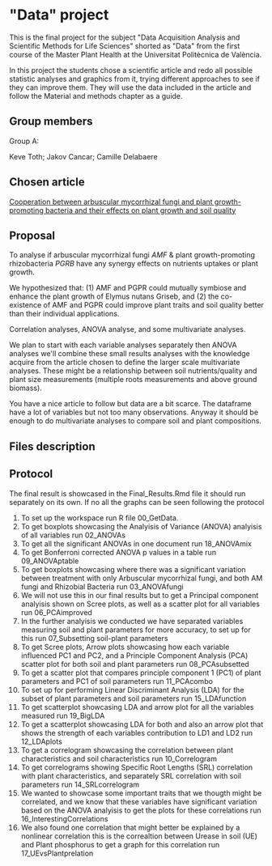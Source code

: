 # "Data" project

This is the final project for the subject "Data Acquisition Analysis and Scientific Methods for Life Sciences" shorted as "Data" from the first course of the Master Plant Health at the Universitat Politècnica de València.

In this project the students chose a scientific article and redo all possible statistic analyses and graphics from it, trying different approaches to see if they can improve them. They will use the data included in the article and follow the Material and methods chapter as a guide.

## Group members

Group A: 

Keve Toth; Jakov Cancar; Camille Delabaere

## Chosen article

[Cooperation between arbuscular mycorrhizal fungi and plant growth-promoting bacteria and their effects on plant growth and soil quality](https://peerj.com/articles/13080/)

## Proposal

To analyse if arbuscular mycorrhizal fungi *AMF* & plant growth-promoting rhizobacteria *PGRB* have any synergy effects on nutrients uptakes or plant growth.

We hypothesized that: (1) AMF and PGPR could mutually symbiose and enhance the plant growth of Elymus nutans Griseb, and (2) the co-existence of AMF and PGPR could improve plant traits and soil quality better than their individual applications.

Correlation analyses, ANOVA analyse, and some multivariate analyses.

We plan to start with each variable analyses separately then ANOVA analyses we'll combine these small results analyses with the knowledge acquire from the article chosen to define the larger scale multivariate analyses. These might be a relationship between soil nutrients/quality and plant size measurements (multiple roots measurements and above ground biomass).

You have a nice article to follow but data are a bit scarce. The dataframe have a lot of variables but not too many observations. Anyway it should be enough to do multivariate analyses to compare soil and plant compositions.

## Files description

## Protocol

The final result is showcased in the Final_Results.Rmd file it should run separately on its own. If no all the graphs can be seen following the protocol

1. To set up the workspace run R file 00_GetData.
2. To get boxplots showcasing the Analyisis of Variance (ANOVA) analyisis of all variables run 02_ANOVAs
3. To get all the significant ANOVAs in one document run 18_ANOVAmix
4. To get Bonferroni corrected ANOVA p values in a table run 09_ANOVAptable
5. To get boxplots showcasing where there was a significant variation between treatment with only Arbuscular mycorrhizal fungi, and both AM fungi and Rhizobial Bacteria run 03_ANOVAfungi
6. We will not use this in our final results but to get a Principal component analyisis shown on Scree plots, as well as a scatter plot for all variables run 06_PCAimproved
7. In the further analyisis we conducted we have separated variables measuring soil and plant parameters for more accuracy, to set up for this run 07_Subsetting soil-plant parameters
8. To get Scree plots, Arrow plots showcasing how each variable influenced PC1 and PC2, and a Principle Component Analysis (PCA) scatter plot for both soil and plant parameters run 08_PCAsubsetted
9. To get a scatter plot that compares principle component 1 (PC1) of plant parameters and PC1 of soil parameters run 11_PCAcombo
10. To set up for performing Linear Discriminant Analysis (LDA) for the subset of plant parameters and soil parameters run 15_LDAfunction
11. To get scatterplot showcasing LDA and arrow plot for all the variables measured run 19_BigLDA
12. To get a scatterplot showcasing LDA for both and also an arrow plot that shows the strength of each variables contribution to LD1 and LD2 run 12_LDAplots
13. To get a correlogram showcasing the correlation between plant characteristics and soil characteristics run 10_Correlogram
14. To get correlograms showing Specific Root Lengths (SRL) correlation with plant characteristics, and separately SRL correlation with soil parameters run 14_SRLcorrelogram
15. We wanted to showcase some important traits that we thougth might be correlated, and we know that these variables have significant variation based on the ANOVA analyisis to 
	get the plots for these correlations run 16_InterestingCorrelations
16. We also found one correlation that might better be explained by a nonlinear correlation this is the correaltion between Urease in soil (UE) and Plant phosphorus
	to get a graph for this correlation run 17_UEvsPlantprelation
	
